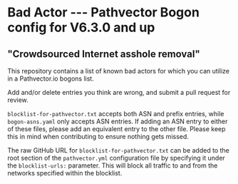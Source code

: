 # Bad Actor --- Pathvector Bogon config for V6.3.0 and up
## "Crowdsourced Internet asshole removal"
This repository contains a list of known bad actors for which you can utilize in a Pathvector.io bogons list.

Add and/or delete entries you think are wrong, and submit a pull request for review.

`blocklist-for-pathvector.txt` accepts both ASN and prefix entries, while `bogon-asns.yaml` only accepts ASN entries. If adding an ASN entry to either of these files, please add an equivalent entry to the other file. Please keep this in mind when contributing to ensure nothing gets missed.

The raw GitHub URL for `blocklist-for-pathvector.txt` can be added to the root section of the `pathvector.yml` configuration file by specifying it under the `blocklist-urls:` parameter. This will block all traffic to and from the networks specified within the blocklist.
